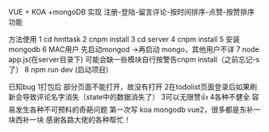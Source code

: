 VUE + KOA +mongoDB 实现 注册-登陆-留言评论-按时间排序-点赞-按赞排序 功能

方法使用
1 cd hmttask
2 cnpm install 
3 cd server
4 cnpm install
5 安装mongodb
6 MAC用户 先启动mongod ->再启动 mongo，其他用户不详
7 node app.js(在server目录下) 可能会缺一些模块自行按警告cnpm install（之前忘记-s了）
8 npm run dev (启动项目)

已知bug
1打包后 部分页面不能打开，故没有打开
2在todolist页面登录后如果刷新会导致评论名字消失（state中的数据消失了）
3可以无限赞👍
4各种不健全 容易发生各种不可预料的奇葩问题
第一次写 koa mongodb vue2，很多都是东补一块西补一块
感谢各路大佬的各种帮忙！
